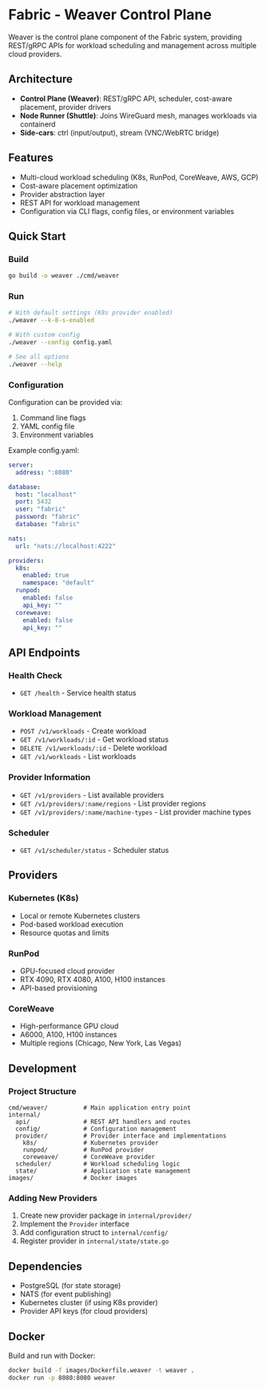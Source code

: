 # Fabric - Weaver Control Plane

Weaver is the control plane component of the Fabric system, providing REST/gRPC APIs for workload scheduling and management across multiple cloud providers.

## Architecture

- **Control Plane (Weaver)**: REST/gRPC API, scheduler, cost-aware placement, provider drivers
- **Node Runner (Shuttle)**: Joins WireGuard mesh, manages workloads via containerd
- **Side-cars**: ctrl (input/output), stream (VNC/WebRTC bridge)

## Features

- Multi-cloud workload scheduling (K8s, RunPod, CoreWeave, AWS, GCP)
- Cost-aware placement optimization
- Provider abstraction layer
- REST API for workload management
- Configuration via CLI flags, config files, or environment variables

## Quick Start

### Build

```bash
go build -o weaver ./cmd/weaver
```

### Run

```bash
# With default settings (K8s provider enabled)
./weaver --k-8-s-enabled

# With custom config
./weaver --config config.yaml

# See all options
./weaver --help
```

### Configuration

Configuration can be provided via:
1. Command line flags
2. YAML config file
3. Environment variables

Example config.yaml:
```yaml
server:
  address: ":8080"

database:
  host: "localhost"
  port: 5432
  user: "fabric"
  password: "fabric"
  database: "fabric"

nats:
  url: "nats://localhost:4222"

providers:
  k8s:
    enabled: true
    namespace: "default"
  runpod:
    enabled: false
    api_key: ""
  coreweave:
    enabled: false
    api_key: ""
```

## API Endpoints

### Health Check
- `GET /health` - Service health status

### Workload Management
- `POST /v1/workloads` - Create workload
- `GET /v1/workloads/:id` - Get workload status
- `DELETE /v1/workloads/:id` - Delete workload
- `GET /v1/workloads` - List workloads

### Provider Information
- `GET /v1/providers` - List available providers
- `GET /v1/providers/:name/regions` - List provider regions
- `GET /v1/providers/:name/machine-types` - List provider machine types

### Scheduler
- `GET /v1/scheduler/status` - Scheduler status

## Providers

### Kubernetes (K8s)
- Local or remote Kubernetes clusters
- Pod-based workload execution
- Resource quotas and limits

### RunPod
- GPU-focused cloud provider
- RTX 4090, RTX 4080, A100, H100 instances
- API-based provisioning

### CoreWeave
- High-performance GPU cloud
- A6000, A100, H100 instances
- Multiple regions (Chicago, New York, Las Vegas)

## Development

### Project Structure
```
cmd/weaver/          # Main application entry point
internal/
  api/               # REST API handlers and routes
  config/            # Configuration management
  provider/          # Provider interface and implementations
    k8s/             # Kubernetes provider
    runpod/          # RunPod provider
    coreweave/       # CoreWeave provider
  scheduler/         # Workload scheduling logic
  state/             # Application state management
images/              # Docker images
```

### Adding New Providers

1. Create new provider package in `internal/provider/`
2. Implement the `Provider` interface
3. Add configuration struct to `internal/config/`
4. Register provider in `internal/state/state.go`

## Dependencies

- PostgreSQL (for state storage)
- NATS (for event publishing)
- Kubernetes cluster (if using K8s provider)
- Provider API keys (for cloud providers)

## Docker

Build and run with Docker:

```bash
docker build -f images/Dockerfile.weaver -t weaver .
docker run -p 8080:8080 weaver
